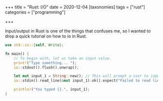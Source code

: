 +++
title = "Rust: I/O"
date = 2020-12-04
[taxonomies]
tags = ["rust"]
categories = ["programming"]

+++

Input/output in Rust is one of the things that confuses me, so I wanted to drop a quick tutorial on how to io in Rust.

```rs
use std::io::{self, Write};

fn main() {
    // To begin with, let us take an input value.
    print!("Type something... ");
    io::stdout().flush().unwrap();

    let mut input_1 = String::new(); // This will prompt a user to input something.
    io::stdin().read_line(&mut input_1).ok().expect("Failed to read line.");

    println!("You typed {}.", input_1);
}
```
